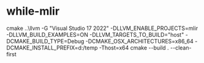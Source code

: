 # while-mlir

cmake ..\llvm -G "Visual Studio 17 2022" -DLLVM_ENABLE_PROJECTS=mlir -DLLVM_BUILD_EXAMPLES=ON -DLLVM_TARGETS_TO_BUILD="host" -DCMAKE_BUILD_TYPE=Debug  -DCMAKE_OSX_ARCHITECTURES=x86_64 -DCMAKE_INSTALL_PREFIX=d:/temp  -Thost=x64 
cmake --build . --clean-first